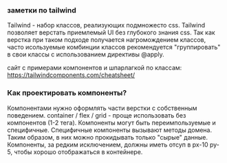 ### заметки по tailwind

Tailwind - набор классов, реализующих подмножесто css.
Tailwind позволяет верстать приемлемый UI без глубокого знания css.
Так как верстка при таком подходе получается нагромождением классов, часто исользуемые
комбинции классов рекомендуется "группировать" в свои классы с использованием директивы @apply.

сайт с примерами компонентов и шпарлагкой по классам:
https://tailwindcomponents.com/cheatsheet/

### Как проектировать компоненты?

Компонентами нужно оформлять части верстки с собственным поведением.
container / flex / grid - проще использовать без компонентов (1-2 тега).
Компоненты могут быть переимпользуемые и специфичные.
Специфичные компоненты вызывают методы домена. Таким образом, в них можно прокидывать только "сырые" данные.
Компоненты, за редким исключением, должны иметь отсуп в px-10 py-5, чтобы хорошо отображаться в контейнере.
